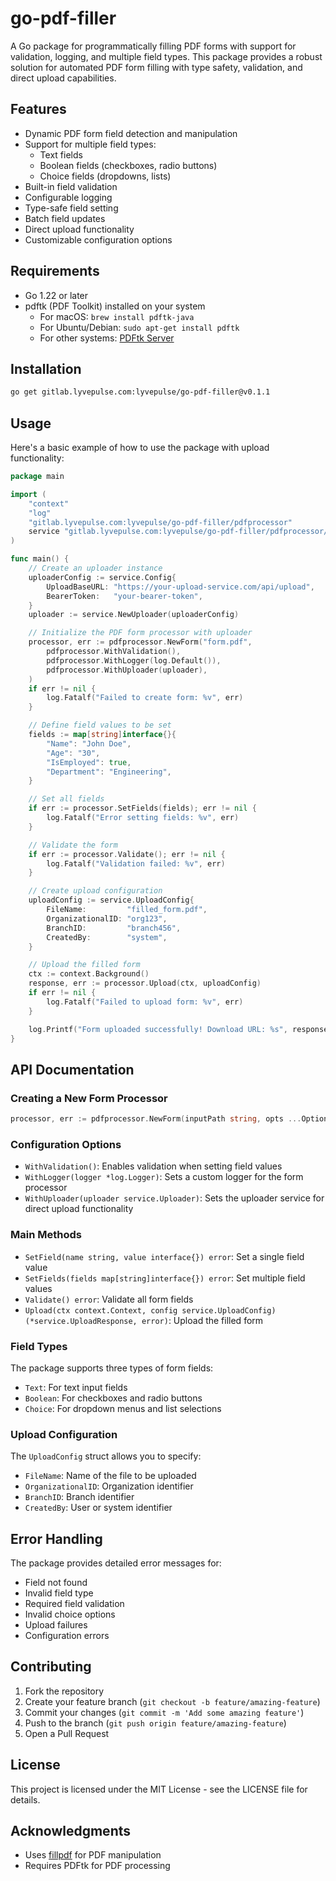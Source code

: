 # go-pdf-filler

A Go package for programmatically filling PDF forms with support for validation, logging, and multiple field types. This package provides a robust solution for automated PDF form filling with type safety, validation, and direct upload capabilities.

## Features

- Dynamic PDF form field detection and manipulation
- Support for multiple field types:
  - Text fields
  - Boolean fields (checkboxes, radio buttons)
  - Choice fields (dropdowns, lists)
- Built-in field validation
- Configurable logging
- Type-safe field setting
- Batch field updates
- Direct upload functionality
- Customizable configuration options

## Requirements

- Go 1.22 or later
- pdftk (PDF Toolkit) installed on your system
  - For macOS: `brew install pdftk-java`
  - For Ubuntu/Debian: `sudo apt-get install pdftk`
  - For other systems: [PDFtk Server](https://www.pdflabs.com/tools/pdftk-server/)

## Installation

```bash
go get gitlab.lyvepulse.com:lyvepulse/go-pdf-filler@v0.1.1
```

## Usage

Here's a basic example of how to use the package with upload functionality:

```go
package main

import (
    "context"
    "log"
    "gitlab.lyvepulse.com:lyvepulse/go-pdf-filler/pdfprocessor"
    service "gitlab.lyvepulse.com:lyvepulse/go-pdf-filler/pdfprocessor/services"
)

func main() {
    // Create an uploader instance
    uploaderConfig := service.Config{
        UploadBaseURL: "https://your-upload-service.com/api/upload",
        BearerToken:   "your-bearer-token",
    }
    uploader := service.NewUploader(uploaderConfig)

    // Initialize the PDF form processor with uploader
    processor, err := pdfprocessor.NewForm("form.pdf",
        pdfprocessor.WithValidation(),
        pdfprocessor.WithLogger(log.Default()),
        pdfprocessor.WithUploader(uploader),
    )
    if err != nil {
        log.Fatalf("Failed to create form: %v", err)
    }

    // Define field values to be set
    fields := map[string]interface{}{
        "Name": "John Doe",
        "Age": "30",
        "IsEmployed": true,
        "Department": "Engineering",
    }

    // Set all fields
    if err := processor.SetFields(fields); err != nil {
        log.Fatalf("Error setting fields: %v", err)
    }

    // Validate the form
    if err := processor.Validate(); err != nil {
        log.Fatalf("Validation failed: %v", err)
    }

    // Create upload configuration
    uploadConfig := service.UploadConfig{
        FileName:         "filled_form.pdf",
        OrganizationalID: "org123",
        BranchID:         "branch456",
        CreatedBy:        "system",
    }

    // Upload the filled form
    ctx := context.Background()
    response, err := processor.Upload(ctx, uploadConfig)
    if err != nil {
        log.Fatalf("Failed to upload form: %v", err)
    }

    log.Printf("Form uploaded successfully! Download URL: %s", response.FileDownloadUri)
}
```

## API Documentation

### Creating a New Form Processor

```go
processor, err := pdfprocessor.NewForm(inputPath string, opts ...Option)
```

### Configuration Options

- `WithValidation()`: Enables validation when setting field values
- `WithLogger(logger *log.Logger)`: Sets a custom logger for the form processor
- `WithUploader(uploader service.Uploader)`: Sets the uploader service for direct upload functionality

### Main Methods

- `SetField(name string, value interface{}) error`: Set a single field value
- `SetFields(fields map[string]interface{}) error`: Set multiple field values
- `Validate() error`: Validate all form fields
- `Upload(ctx context.Context, config service.UploadConfig) (*service.UploadResponse, error)`: Upload the filled form

### Field Types

The package supports three types of form fields:
- `Text`: For text input fields
- `Boolean`: For checkboxes and radio buttons
- `Choice`: For dropdown menus and list selections

### Upload Configuration

The `UploadConfig` struct allows you to specify:
- `FileName`: Name of the file to be uploaded
- `OrganizationalID`: Organization identifier
- `BranchID`: Branch identifier
- `CreatedBy`: User or system identifier

## Error Handling

The package provides detailed error messages for:
- Field not found
- Invalid field type
- Required field validation
- Invalid choice options
- Upload failures
- Configuration errors

## Contributing

1. Fork the repository
2. Create your feature branch (`git checkout -b feature/amazing-feature`)
3. Commit your changes (`git commit -m 'Add some amazing feature'`)
4. Push to the branch (`git push origin feature/amazing-feature`)
5. Open a Pull Request

## License

This project is licensed under the MIT License - see the LICENSE file for details.

## Acknowledgments

- Uses [fillpdf](https://github.com/desertbit/fillpdf) for PDF manipulation
- Requires PDFtk for PDF processing 